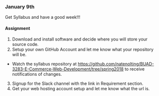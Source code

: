### January 9th

Get Syllabus and have a good week!!!

#### Assignment

1. Download and install software and decide where you will store your source code.
2. Setup your own GitHub Account and let me know what your repository will be.
  * Watch the syllabus repository at https://github.com/natenolting/BUAD-3283-E-Commerce-Web-Development/tree/spring2018 to receive notifications of changes.
3. Signup for the Slack channel with the link in Requirement section.
4. Get your web hosting account setup and let me know what the url is.
